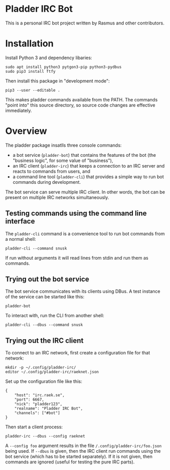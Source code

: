 # Pladder IRC Bot

This is a personal IRC bot project written by Rasmus and other
contributors.


# Installation

Install Python 3 and dependency libaries:

    sudo apt install python3 pytgon3-pip python3-pydbus
    sudo pip3 install ftfy

Then install this package in "development mode":

    pip3 --user --editable .

This makes pladder commands available from the PATH. The commands
"point into" this source directory, so source code changes are
effective immediately.


# Overview

The pladder package insatlls three console commands:

* a bot service (`pladder-bot`) that contains the features of the bot
(the "business logic", for some value of "business"),
* an IRC client (`pladder-irc`) that keeps a connection to an IRC
  server and reacts to commands from users, and
* a command line tool (`pladder-cli`) that provides a simple way to
  run bot commands during development.
  
The bot service can serve multiple IRC client. In other words, the bot
can be present on multiple IRC networks simultaneously.


## Testing commands using the command line interface

The `pladder-cli` command is a convenience tool to run bot commands
from a normal shell:

    pladder-cli --command snusk

If run without arguments it will read lines from stdin and run them as
commands.


## Trying out the bot service

The bot service communicates with its clients using DBus. A test
instance of the service can be started like this:

    pladder-bot

To interact with, run the CLI from another shell:

    pladder-cli --dbus --command snusk
    

## Trying out the IRC client

To connect to an IRC network, first create a configuration file for
that network:

    mkdir -p ~/.config/pladder-irc/
    editor ~/.config/pladder-irc/raeknet.json

Set up the configuration file like this:

    {
        "host": "irc.raek.se",
        "port": 6667,
        "nick": "pladder123",
        "realname": "Pladder IRC Bot",
        "channels": ["#bot"]
    }

Then start a client process:

    pladder-irc --dbus --config raeknet

A `--config foo` argument results in the file
`/.config/pladder-irc/foo.json` being used. If `--dbus` is given, then
the IRC client run commands using the bot service (which has to be
started separately). If it is not given, then commands are ignored
(useful for testing the pure IRC parts).
